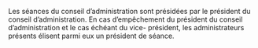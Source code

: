 Les séances du conseil d’administration sont présidées par le président du conseil d’administration.
En cas d’empêchement du président du conseil d’administration et le cas échéant du vice- président, les administrateurs présents élisent parmi eux un président de séance.